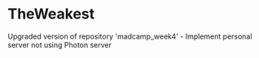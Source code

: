 # TheWeakest
Upgraded version of repository 'madcamp_week4' - Implement personal server not using Photon server
